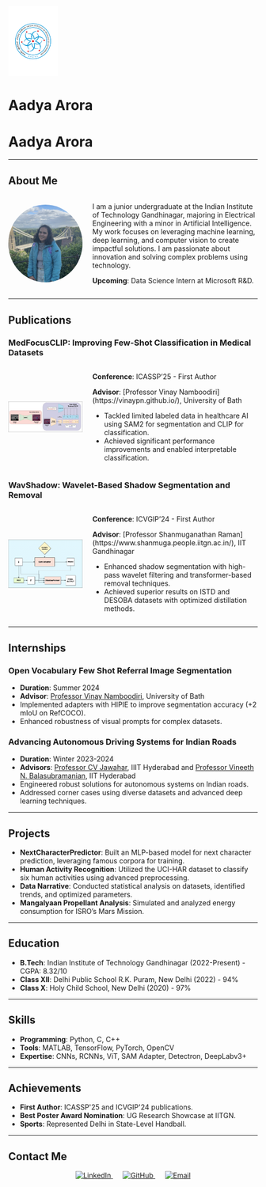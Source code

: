 <p align="left">
  <img src="https://github.com/AADYA-ARORA/aadya-arora.github.io/blob/main/iitgn.png" alt="IITGN Logo" width="100px"><h1>Aadya Arora</h1>
  <h1>Aadya Arora</h1>
</p>

---

## About Me

<div style="display: flex; align-items: center; gap: 20px;">
  <img src="https://github.com/AADYA-ARORA/aadya-arora.github.io/blob/main/IMG_0661.jpg?raw=true" alt="Aadya Arora" width="150px" style="border-radius: 50%;">
  <div>
    <p>I am a junior undergraduate at the Indian Institute of Technology Gandhinagar, majoring in Electrical Engineering with a minor in Artificial Intelligence. My work focuses on leveraging machine learning, deep learning, and computer vision to create impactful solutions. I am passionate about innovation and solving complex problems using technology.</p>
    <p><strong>Upcoming</strong>: Data Science Intern at Microsoft R&D.</p>
  </div>
</div>

---

## Publications

### MedFocusCLIP: Improving Few-Shot Classification in Medical Datasets
<div style="display: flex; align-items: center; gap: 20px;">
  <img src="https://github.com/AADYA-ARORA/aadya-arora.github.io/blob/main/image%20(1).png" alt="MedFocusCLIP Teaser" width="150px">
  <div>
    <p><strong>Conference</strong>: ICASSP’25 - First Author</p>
    <p><strong>Advisor</strong>: [Professor Vinay Namboodiri](https://vinaypn.github.io/), University of Bath</p>
    <ul>
      <li>Tackled limited labeled data in healthcare AI using SAM2 for segmentation and CLIP for classification.</li>
      <li>Achieved significant performance improvements and enabled interpretable classification.</li>
    </ul>
  </div>
</div>

### WavShadow: Wavelet-Based Shadow Segmentation and Removal
<div style="display: flex; align-items: center; gap: 20px;">
  <img src="https://github.com/AADYA-ARORA/aadya-arora.github.io/blob/main/Wavshadow.png" alt="WavShadow Teaser" width="150px">
  <div>
    <p><strong>Conference</strong>: ICVGIP’24 - First Author</p>
    <p><strong>Advisor</strong>: [Professor Shanmuganathan Raman](https://www.shanmuga.people.iitgn.ac.in/), IIT Gandhinagar</p>
    <ul>
      <li>Enhanced shadow segmentation with high-pass wavelet filtering and transformer-based removal techniques.</li>
      <li>Achieved superior results on ISTD and DESOBA datasets with optimized distillation methods.</li>
    </ul>
  </div>
</div>

---

## Internships

### Open Vocabulary Few Shot Referral Image Segmentation
- **Duration**: Summer 2024  
- **Advisor**: [Professor Vinay Namboodiri](https://vinaypn.github.io/), University of Bath  
- Implemented adapters with HIPIE to improve segmentation accuracy (+2 mIoU on RefCOCO).  
- Enhanced robustness of visual prompts for complex datasets.

### Advancing Autonomous Driving Systems for Indian Roads
- **Duration**: Winter 2023-2024  
- **Advisors**: [Professor CV Jawahar](https://cvit.iiit.ac.in/), IIIT Hyderabad and [Professor Vineeth N. Balasubramanian](https://faculty.iith.ac.in/~vineethnb/), IIT Hyderabad  
- Engineered robust solutions for autonomous systems on Indian roads.  
- Addressed corner cases using diverse datasets and advanced deep learning techniques.

---

## Projects

- **NextCharacterPredictor**: Built an MLP-based model for next character prediction, leveraging famous corpora for training.  
- **Human Activity Recognition**: Utilized the UCI-HAR dataset to classify six human activities using advanced preprocessing.  
- **Data Narrative**: Conducted statistical analysis on datasets, identified trends, and optimized parameters.  
- **Mangalyaan Propellant Analysis**: Simulated and analyzed energy consumption for ISRO’s Mars Mission.

---

## Education

- **B.Tech**: Indian Institute of Technology Gandhinagar (2022-Present) - CGPA: 8.32/10  
- **Class XII**: Delhi Public School R.K. Puram, New Delhi (2022) - 94%  
- **Class X**: Holy Child School, New Delhi (2020) - 97%

---

## Skills

- **Programming**: Python, C, C++  
- **Tools**: MATLAB, TensorFlow, PyTorch, OpenCV  
- **Expertise**: CNNs, RCNNs, ViT, SAM Adapter, Detectron, DeepLabv3+

---

## Achievements

- **First Author**: ICASSP'25 and ICVGIP'24 publications.  
- **Best Poster Award Nomination**: UG Research Showcase at IITGN.  
- **Sports**: Represented Delhi in State-Level Handball.

---

## Contact Me

<div style="text-align: center;">
  <a href="https://www.linkedin.com/in/aadya-arora-069253259/" style="margin: 0 10px;">
    <img src="https://img.shields.io/badge/LinkedIn-0077B5?style=for-the-badge&logo=linkedin&logoColor=white" alt="LinkedIn">
  </a>
  <a href="https://github.com/AADYA-ARORA" style="margin: 0 10px;">
    <img src="https://img.shields.io/badge/GitHub-100000?style=for-the-badge&logo=github&logoColor=white" alt="GitHub">
  </a>
  <a href="mailto:aadya.arora@iitgn.ac.in" style="margin: 0 10px;">
    <img src="https://img.shields.io/badge/Email-D14836?style=for-the-badge&logo=gmail&logoColor=white" alt="Email">
  </a>
</div>
